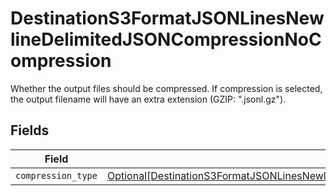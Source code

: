 # DestinationS3FormatJSONLinesNewlineDelimitedJSONCompressionNoCompression

Whether the output files should be compressed. If compression is selected, the output filename will have an extra extension (GZIP: ".jsonl.gz").


## Fields

| Field                                                                                                                                                                                                               | Type                                                                                                                                                                                                                | Required                                                                                                                                                                                                            | Description                                                                                                                                                                                                         |
| ------------------------------------------------------------------------------------------------------------------------------------------------------------------------------------------------------------------- | ------------------------------------------------------------------------------------------------------------------------------------------------------------------------------------------------------------------- | ------------------------------------------------------------------------------------------------------------------------------------------------------------------------------------------------------------------- | ------------------------------------------------------------------------------------------------------------------------------------------------------------------------------------------------------------------- |
| `compression_type`                                                                                                                                                                                                  | [Optional[DestinationS3FormatJSONLinesNewlineDelimitedJSONCompressionNoCompressionCompressionType]](../../models/shared/destinations3formatjsonlinesnewlinedelimitedjsoncompressionnocompressioncompressiontype.md) | :heavy_minus_sign:                                                                                                                                                                                                  | N/A                                                                                                                                                                                                                 |
